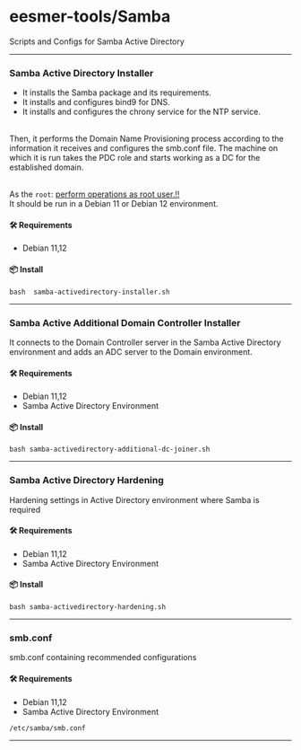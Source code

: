 # eesmer-tools/Samba
Scripts and Configs for Samba Active Directory

---

### Samba Active Directory Installer
- It installs the Samba package and its requirements.
- It installs and configures bind9 for DNS.
- It installs and configures the chrony service for the NTP service. <br>
<br>
Then, it performs the Domain Name Provisioning process according to the information it receives and configures the smb.conf file.
The machine on which it is run takes the PDC role and starts working as a DC for the established domain. <br>
<br>

As the `root`: <ins>perform operations as root user.!!</ins> <br>
It should be run in a Debian 11 or Debian 12 environment.

#### 🛠️ Requirements
- Debian 11,12

#### 📦 Install
```
bash  samba-activedirectory-installer.sh
```

---

### Samba Active Additional Domain Controller Installer
It connects to the Domain Controller server in the Samba Active Directory environment and adds an ADC server to the Domain environment.

#### 🛠️ Requirements
- Debian 11,12
- Samba Active Directory Environment

#### 📦 Install
```
bash samba-activedirectory-additional-dc-joiner.sh
```

---

### Samba Active Directory Hardening
Hardening settings in Active Directory environment where Samba is required

#### 🛠️ Requirements
- Debian 11,12
- Samba Active Directory Environment

#### 📦 Install
```
bash samba-activedirectory-hardening.sh
```


---

### smb.conf
smb.conf containing recommended configurations

#### 🛠️ Requirements
- Debian 11,12
- Samba Active Directory Environment


```
/etc/samba/smb.conf
```

---
